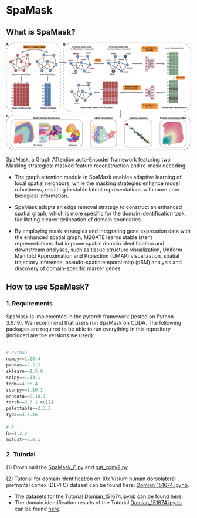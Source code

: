 # SpaMask

## What is SpaMask?

![Figure1_overview](https://github.com/LYxiaotai/M2GATE/blob/main/Overview.jpg)

SpaMask, a Graph ATtention auto-Encoder framework featuring two Masking strategies: masked feature reconstruction and re-mask decoding. 

* The graph attention module in SpaMask enables adaptive learning of local spatial neighbors, while the masking strategies enhance model robustness, resulting in stable latent representations with more core biological information. 

* SpaMask adopts an edge removal strategy to construct an enhanced spatial graph, which is more specific for the domain identification task, facilitating clearer delineation of domain boundaries. 

* By employing mask strategies and integrating gene expression data with the enhanced spatial graph, M2GATE learns stable latent representations that improve spatial domain identification and downstream analyses, such as tissue structure visualization, Uniform Manifold Approximation and Projection (UMAP) visualization, spatial trajectory inference, pseudo-spatiotemporal map (pSM) analysis and discovery of domain-specific marker genes.


## How to use SpaMask?

### 1. Requirements

SpaMask is implemented in the pytorch framework (tested on Python 3.9.19). We recommend that users run SpaMask on CUDA. The following packages are required to be able to run everything in this repository (included are the versions we used):

``` python

# Python
numpy==1.26.4
pandas==2.2.2
sklearn==1.5.0
scipy==1.13.1
tqdm==4.66.4
scanpy==1.10.1
anndata==0.10.7
torch==2.3.1+cu121
palettable==3.3.3
ryp2==3.5.16

# R
R==4.2.2
mclust==6.0.1

```


### 2. Tutorial

(1) Download the [SpaMask_F.py](https://github.com/LYxiaotai/SpaMask/blob/main) and [gat_conv2.py](https://github.com/LYxiaotai/SpaMask/blob/main).

(2) Tutorial for domain identification on 10x Visium human dorsolateral prefrontal cortex (DLPFC) dataset can be found here: [Domian_151674.ipynb](https://github.com/LYxiaotai/SpaMask/blob/main/Domain_151674.ipynb).

* The datasets for the Tutorial [Domian_151674.ipynb](https://github.com/LYxiaotai/M2GATE/blob/main/SpaMask_151674.ipynb) can be found [here](https://github.com/LYxiaotai/SpaMask/tree/main/data/151674).
* The domain identification results of the Tutorial [Domian_151674.ipynb](https://github.com/LYxiaotai/M2GATE/blob/main/Domain_151674.ipynb) can be found [here](https://github.com/LYxiaotai/SpaMask/tree/main/data/results).



